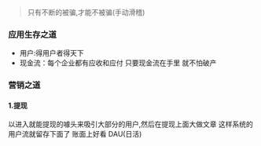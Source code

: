
> 只有不断的被骗,才能不被骗(手动滑稽)

### 应用生存之道
   * 用户:得用户者得天下
   * 现金流：每个企业都有应收和应付 只要现金流在手里 就不怕破产
   

### 营销之道

   #### 1.提现
   以进入就能提现的噱头来吸引大部分的用户,然后在提现上面大做文章 这样系统的用户流就留存下面了 账面上好看 DAU(日活)
   
   
   
